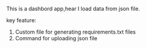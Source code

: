 This is a dashbord app,hear I load data from json file.

key feature:

1. Custom file for generating requirements.txt files
2. Command for uploading json file
